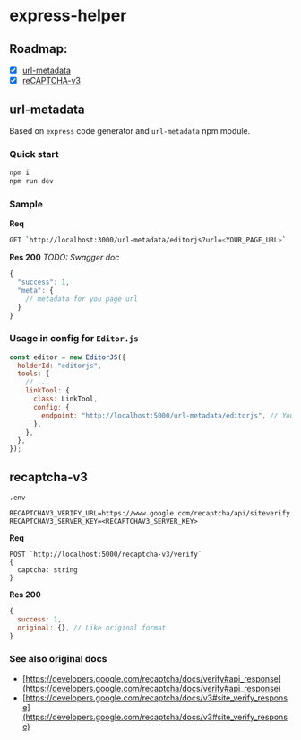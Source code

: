 # express-helper

## Roadmap:

- [x] [url-metadata](#url-metadata)
- [x] [reCAPTCHA-v3](#recaptcha-v3)

## url-metadata

Based on `express` code generator and `url-metadata` npm module.

### Quick start

```bash
npm i
npm run dev
```

### Sample

**Req**

```bash
GET `http://localhost:3000/url-metadata/editorjs?url=<YOUR_PAGE_URL>`
```

**Res 200** _TODO: Swagger doc_

```js
{
  "success": 1,
  "meta": {
    // metadata for you page url
  }
}
```

### Usage in config for `Editor.js`

```js
const editor = new EditorJS({
  holderId: "editorjs",
  tools: {
    // ...
    linkTool: {
      class: LinkTool,
      config: {
        endpoint: "http://localhost:5000/url-metadata/editorjs", // Your backend endpoint for url data fetching
      },
    },
  },
});
```

## recaptcha-v3

`.env`

```env
RECAPTCHAV3_VERIFY_URL=https://www.google.com/recaptcha/api/siteverify
RECAPTCHAV3_SERVER_KEY=<RECAPTCHAV3_SERVER_KEY>
```

**Req**

```
POST `http://localhost:5000/recaptcha-v3/verify`
{
  captcha: string
}
```

**Res 200**

```js
{
  success: 1,
  original: {}, // Like original format
}
```

### See also original docs

- [https://developers.google.com/recaptcha/docs/verify#api_response](https://developers.google.com/recaptcha/docs/verify#api_response)
- [https://developers.google.com/recaptcha/docs/v3#site_verify_response](https://developers.google.com/recaptcha/docs/v3#site_verify_response)
